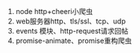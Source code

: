 1. node http+cheeri小爬虫
2. web服务器http、tls/ssl、tcp、udp
3. events 模块、http-request请求回帖
4. promise-animate、promise重构爬虫